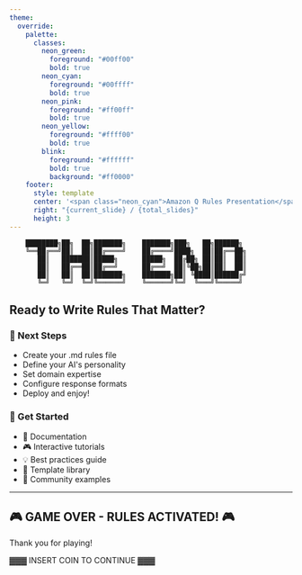 ```yaml
---
theme:
  override:
    palette:
      classes:
        neon_green:
          foreground: "#00ff00"
          bold: true
        neon_cyan:
          foreground: "#00ffff"
          bold: true
        neon_pink:
          foreground: "#ff00ff"
          bold: true
        neon_yellow:
          foreground: "#ffff00"
          bold: true
        blink:
          foreground: "#ffffff"
          bold: true
          background: "#ff0000"
    footer:
      style: template
      center: '<span class="neon_cyan">Amazon Q Rules Presentation</span>'
      right: "{current_slide} / {total_slides}"
      height: 3
---
```


<!-- newlines: 3 -->

<!-- alignment: center -->

```
    ████████╗██╗  ██╗███████╗    ███████╗███╗   ██╗██████╗ 
    ╚══██╔══╝██║  ██║██╔════╝    ██╔════╝████╗  ██║██╔══██╗
       ██║   ███████║█████╗      █████╗  ██╔██╗ ██║██║  ██║
       ██║   ██╔══██║██╔══╝      ██╔══╝  ██║╚██╗██║██║  ██║
       ██║   ██║  ██║███████╗    ███████╗██║ ╚████║██████╔╝
       ╚═╝   ╚═╝  ╚═╝╚══════╝    ╚══════╝╚═╝  ╚═══╝╚═════╝ 
```

<!-- pause -->

## <span class="neon_green">Ready to Write Rules That Matter?</span>

<!-- pause -->

<!-- column_layout: [1, 1] -->

<!-- column: 0 -->

### <span class="neon_cyan">🎯 Next Steps</span>

<!-- pause -->

<!-- incremental_lists: true -->
* Create your .md rules file
* Define your AI's personality
* Set domain expertise
* Configure response formats
* Deploy and enjoy!

<!-- column: 1 -->

### <span class="neon_pink">🚀 Get Started</span>

<!-- pause -->

<!-- incremental_lists: true -->
* 📝 Documentation
* 🎮 Interactive tutorials  
* 💡 Best practices guide
* 🔧 Template library
* 🎯 Community examples

<!-- pause -->

<!-- reset_layout -->

---

<!-- alignment: center -->

## <span class="neon_yellow">🎮 GAME OVER - RULES ACTIVATED! 🎮</span>

<!-- pause -->

<span class="neon_green">Thank you for playing!</span>

<!-- pause -->

<span class="blink">▓▓▓ INSERT COIN TO CONTINUE ▓▓▓</span>
